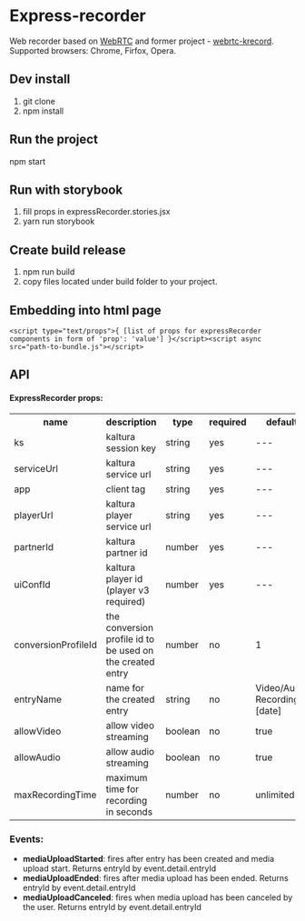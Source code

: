 # Express-recorder
Web recorder based on <a href="https://webrtc.org/">WebRTC</a> and former project - <a href="https://github.com/kaltura/webrtc-krecord">webrtc-krecord</a>.<br />
Supported browsers: Chrome, Firfox, Opera.

## Dev install
1. git clone
2. npm install

## Run the project
npm start

## Run with storybook
1. fill props in expressRecorder.stories.jsx </br>
2. yarn run storybook

## Create build release
1. npm run build
2. copy files located under build folder to your project.

## Embedding into html page
`<script type="text/props">{
    [list of props for expressRecorder components in form of 'prop': 'value']
}</script><script async src="path-to-bundle.js"></script>`

## API
#### ExpressRecorder props:
<table>
    <tr>
        <th>name</th>
        <th>description</th> 
        <th>type</th>
        <th>required</th>
        <th>default</th>
    </tr>
    <tr>
        <td>ks</td>
        <td>kaltura session key</td> 
        <td>string</td>
        <td>yes</td>
        <td>---</td>
    </tr>
    <tr>
        <td>serviceUrl</td>
        <td>kaltura service url</td> 
        <td>string</td>
        <td>yes</td>
        <td>---</td>
    </tr>
    <tr>
        <td>app</td>
        <td>client tag</td> 
        <td>string</td>
        <td>yes</td>
        <td>---</td>
    </tr>
    <tr>
        <td>playerUrl</td>
        <td>kaltura player service url</td> 
        <td>string</td>
        <td>yes</td>
        <td>---</td>
    </tr>
    <tr>
        <td>partnerId</td>
        <td>kaltura partner id</td> 
        <td>number</td>
        <td>yes</td>
        <td>---</td>
    </tr>
    <tr>
        <td>uiConfId</td>
        <td>kaltura player id (player v3 required)</td> 
        <td>number</td>
        <td>yes</td>
        <td>---</td>
    </tr>
    <tr>
        <td>conversionProfileId</td>
        <td>the conversion profile id to be used on the created entry</td> 
        <td>number</td>
        <td>no</td>
        <td>1</td>
    </tr>
    <tr>
        <td>entryName</td>
        <td>name for the created entry</td> 
        <td>string</td>
        <td>no</td>
        <td>Video/Audio Recording - [date]</td>
    </tr>
    <tr>
        <td>allowVideo</td>
        <td>allow video streaming</td> 
        <td>boolean</td>
        <td>no</td>
        <td>true</td>
    </tr>
    <tr>
        <td>allowAudio</td>
        <td>allow audio streaming</td> 
        <td>boolean</td>
        <td>no</td>
        <td>true</td>
    </tr>
    <tr>
        <td>maxRecordingTime</td>
        <td>maximum time for recording in seconds</td> 
        <td>number</td>
        <td>no</td>
        <td>unlimited</td>
    </tr>
</table>

### Events:
* **mediaUploadStarted**: fires after entry has been created and media upload start. Returns entryId by event.detail.entryId
* **mediaUploadEnded**: fires after media upload has been ended. Returns entryId by event.detail.entryId
* **mediaUploadCanceled**: fires when media upload has been canceled by the user. Returns entryId by event.detail.entryId

